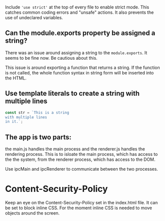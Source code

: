 

Include `'use strict'` at the top of every file to enable strict mode. This catches common coding errors and "unsafe" actions. It also prevents the use of undeclared variables.

## Can the module.exports property be assigned a string?
There was an issue around assigning a string to the `module.exports`. It seems to be fine now. Be cautious about this. 

This issue is around exporting a function that returns a string. If the function is not called, the whole function syntax in string form  will be inserted into the HTML.

## Use template literals to create a string with multiple lines
```javascript
const str = `This is a string
with multiple lines 
in it.`;
```

## The app is two parts:
the main.js handles the main process and the renderer.js handles the rendering process. This is to isloate the main process, which has access to the the system, from the renderer process, which has access to the DOM.

Use ipcMain and ipcRenderer to communicate between the two processes.

# Content-Security-Policy
Keep an eye on the Content-Security-Policy set in the index.html file. It can be set to block inline CSS. For the moment inline CSS is needed to move objects around the screen.